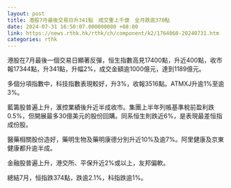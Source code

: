 ```yaml
---
layout: post
title: 港股7月最後交易日升341點　成交重上千億　全月跌逾370點
date: 2024-07-31 16:50:07.000000000 +08:00
link: https://news.rthk.hk/rthk/ch/component/k2/1764060-20240731.htm
categories: rthk
---
```


港股在7月最後一個交易日顯著反彈，恒生指數高見17400點，升近400點，收市報17344點，升341點，升幅2%，成交金額逾1000億元，達到1189億元。

多個分項指數中，科技指數表現較好，升3%，收報3516點。ATMXJ升逾1%至逾3%。

藍籌股普遍上升，滙控業績後升近半成收市。集團上半年列帳基準稅前盈利跌0.5%，但開展最多30億美元的股份回購。同系恒生則跌近6%，是表現最差恒指成份股。

醫藥相關股份造好，藥明生物及藥明康德分別升近10%及逾7%。阿里健康及京東健康都升逾半成。

金融股普遍上升，港交所、平保升近2%或以上，友邦偏軟。

總結7月，恒指跌374點，跌逾2.1%，科指跌逾1%。
